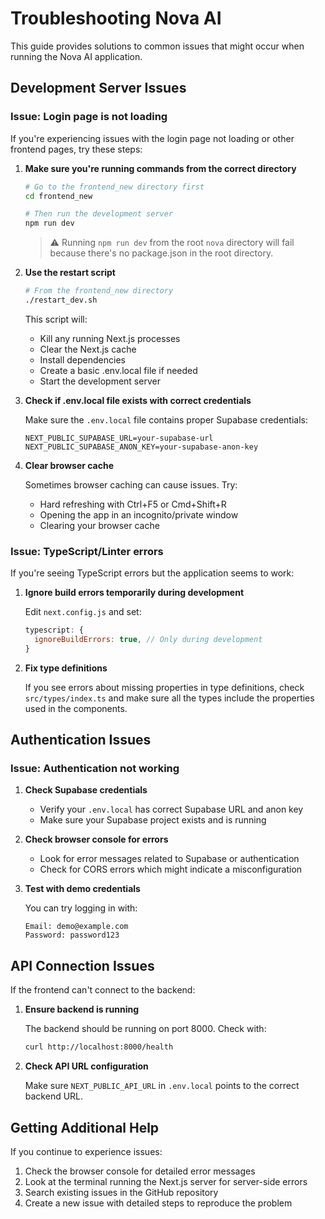 # Troubleshooting Nova AI

This guide provides solutions to common issues that might occur when running the Nova AI application.

## Development Server Issues

### Issue: Login page is not loading

If you're experiencing issues with the login page not loading or other frontend pages, try these steps:

1. **Make sure you're running commands from the correct directory**

   ```bash
   # Go to the frontend_new directory first
   cd frontend_new
   
   # Then run the development server
   npm run dev
   ```

   > ⚠️ Running `npm run dev` from the root `nova` directory will fail because there's no package.json in the root directory.

2. **Use the restart script**

   ```bash
   # From the frontend_new directory
   ./restart_dev.sh
   ```

   This script will:
   - Kill any running Next.js processes
   - Clear the Next.js cache
   - Install dependencies
   - Create a basic .env.local file if needed
   - Start the development server

3. **Check if .env.local file exists with correct credentials**

   Make sure the `.env.local` file contains proper Supabase credentials:

   ```
   NEXT_PUBLIC_SUPABASE_URL=your-supabase-url
   NEXT_PUBLIC_SUPABASE_ANON_KEY=your-supabase-anon-key
   ```

4. **Clear browser cache**

   Sometimes browser caching can cause issues. Try:
   - Hard refreshing with Ctrl+F5 or Cmd+Shift+R
   - Opening the app in an incognito/private window
   - Clearing your browser cache

### Issue: TypeScript/Linter errors

If you're seeing TypeScript errors but the application seems to work:

1. **Ignore build errors temporarily during development**

   Edit `next.config.js` and set:
   ```js
   typescript: {
     ignoreBuildErrors: true, // Only during development
   }
   ```

2. **Fix type definitions**

   If you see errors about missing properties in type definitions, check `src/types/index.ts` and make sure all the types include the properties used in the components.

## Authentication Issues

### Issue: Authentication not working

1. **Check Supabase credentials**

   - Verify your `.env.local` has correct Supabase URL and anon key
   - Make sure your Supabase project exists and is running

2. **Check browser console for errors**

   - Look for error messages related to Supabase or authentication
   - Check for CORS errors which might indicate a misconfiguration

3. **Test with demo credentials**

   You can try logging in with:
   ```
   Email: demo@example.com
   Password: password123
   ```

## API Connection Issues

If the frontend can't connect to the backend:

1. **Ensure backend is running**

   The backend should be running on port 8000. Check with:
   ```bash
   curl http://localhost:8000/health
   ```

2. **Check API URL configuration**

   Make sure `NEXT_PUBLIC_API_URL` in `.env.local` points to the correct backend URL.

## Getting Additional Help

If you continue to experience issues:

1. Check the browser console for detailed error messages
2. Look at the terminal running the Next.js server for server-side errors
3. Search existing issues in the GitHub repository
4. Create a new issue with detailed steps to reproduce the problem 